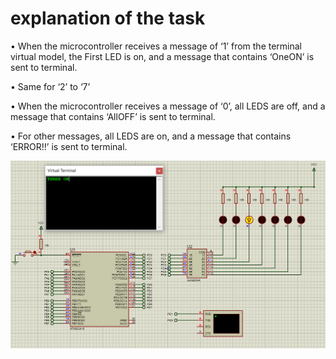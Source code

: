 # explanation of the task
• When the microcontroller receives a message of ‘1’ from the terminal virtual model,
the First LED is on, and a message that contains ‘OneON’ is sent to terminal.

• Same for ‘2’ to ‘7’

• When the microcontroller receives a message of ‘0’, all LEDS are off,
and a message that contains ‘AllOFF’ is sent to terminal.

• For other messages, all LEDS are on, and a message that contains ‘ERROR!!’ is sent to terminal.

![Getting Started](usart.PNG)